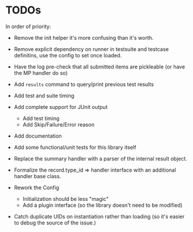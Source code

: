 # TODOs

In order of priority:

- Remove the init helper it's more confusing than it's worth.

- Remove explicit dependency on runner in testsuite and testcase definitins, use the config
  to set once loaded.
- Have the log pre-check that all submitted items are pickleable (or have the MP handler do so)

- Add `results` command to query/print previous test results

- Add test and suite timing
- Add complete support for JUnit output
  - Add test timing
  - Add Skip/Failure/Error reason
- Add documentation
- Add some functional/unit tests for this library itself

- Replace the summary handler with a parser of the internal result object.
- Formalize the record.type_id => handler interface with an additional handler base class.

- Rework the Config
  - Initialization should be less "magic"
  - Add a plugin interface (so the library doesn't need to be modified)
- Catch duplicate UIDs on instantiation rather than loading (so it's easier to debug the source of the issue.)
